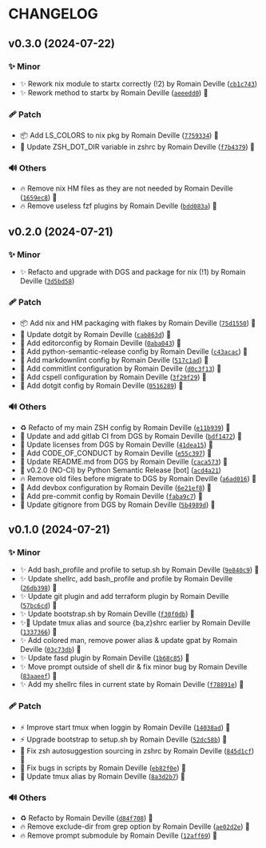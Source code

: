<!-- markdownlint-disable-file -->
# CHANGELOG

## v0.3.0 (2024-07-22)

### ✨ Minor

  * ✨ Rework nix module to startx correctly (!2) by Romain Deville ([`cb1c743`](https://framagit.org/rdeville-public/dotfiles/shell/-/commit/cb1c74362b41e79e7fbea407e1c6fc0e09ce8049))
  * ✨ Rework method to startx by Romain Deville ([`aeeedd0`](https://framagit.org/rdeville-public/dotfiles/shell/-/commit/aeeedd0f5ae7205263938cc75dd2b72a9de75750)) 🔏

### 🩹 Patch

  * 📦️ Add LS_COLORS to nix pkg by Romain Deville ([`7759334`](https://framagit.org/rdeville-public/dotfiles/shell/-/commit/77593346fbe72d3d56fa13892aaece94cd9719a9)) 🔏
  * 🔧 Update ZSH_DOT_DIR variable in zshrc by Romain Deville ([`f7b4379`](https://framagit.org/rdeville-public/dotfiles/shell/-/commit/f7b437988782fa9acef52ed1e565ebd3d2b2baa0)) 🔏

### 🔊 Others

  * 🔥 Remove nix HM files as they are not needed by Romain Deville ([`1659ec8`](https://framagit.org/rdeville-public/dotfiles/shell/-/commit/1659ec86c0f042e7eeaa106ba835da9b4745e672)) 🔏
  * 🔥 Remove useless fzf plugins by Romain Deville ([`bdd083a`](https://framagit.org/rdeville-public/dotfiles/shell/-/commit/bdd083a1d64c831d1200e067a21b70bd8e8f102c)) 🔏

## v0.2.0 (2024-07-21)

### ✨ Minor

  * ✨ Refacto and upgrade with DGS and package for nix (!1) by Romain Deville ([`3d5bd58`](https://framagit.org/rdeville-public/dotfiles/shell/-/commit/3d5bd583f3fdde26d3c9fe5f81cd75bd85010ae8))

### 🩹 Patch

  * 📦️ Add nix and HM packaging with flakes by Romain Deville ([`75d1550`](https://framagit.org/rdeville-public/dotfiles/shell/-/commit/75d1550291639b63f19bafd55921a0e62fb4aff9)) 🔏
  * 🔧 Update dotgit by Romain Deville ([`cab863d`](https://framagit.org/rdeville-public/dotfiles/shell/-/commit/cab863d54711ba1713d48859a4a074935a0a4b49)) 🔏
  * 🔧 Add editorconfig by Romain Deville ([`0aba043`](https://framagit.org/rdeville-public/dotfiles/shell/-/commit/0aba043ade410f18181fd8c6b2a81ad8f78b97a1)) 🔏
  * 🔧 Add python-semantic-release config by Romain Deville ([`c43acac`](https://framagit.org/rdeville-public/dotfiles/shell/-/commit/c43acace805dbb486278d2d53d70bbf06767cf9a)) 🔏
  * 🔧 Add markdownlint config by Romain Deville ([`517c1ad`](https://framagit.org/rdeville-public/dotfiles/shell/-/commit/517c1ad2ae4744d391ca1d8d6e882cb6928aa427)) 🔏
  * 🔧 Add commitlint configuration by Romain Deville ([`d0c3f13`](https://framagit.org/rdeville-public/dotfiles/shell/-/commit/d0c3f134614d8b26e49713e14f72d220bfb68a20)) 🔏
  * 🔧 Add cspell configuration by Romain Deville ([`3f29f29`](https://framagit.org/rdeville-public/dotfiles/shell/-/commit/3f29f29c838331c686d7fc74f2262a932cacdcc8)) 🔏
  * 🔧 Add dotgit config by Romain Deville ([`0516289`](https://framagit.org/rdeville-public/dotfiles/shell/-/commit/0516289f7337b83be7800d1c8bd07866225a5ac9)) 🔏

### 🔊 Others

  * ♻️ Refacto of my main ZSH config by Romain Deville ([`e11b939`](https://framagit.org/rdeville-public/dotfiles/shell/-/commit/e11b939ccd639e0e1ef319d683ec42b8d4ad77b9)) 🔏
  * 👷 Update and add gitlab CI from DGS by Romain Deville ([`bdf1472`](https://framagit.org/rdeville-public/dotfiles/shell/-/commit/bdf14726069fbf6f73acd9e794308a569117d944)) 🔏
  * 📄 Update licenses from DGS by Romain Deville ([`41dea15`](https://framagit.org/rdeville-public/dotfiles/shell/-/commit/41dea15d7b1a49909ace1b60037d80211b3a0d88)) 🔏
  * 📝 Add CODE_OF_CONDUCT by Romain Deville ([`e55c397`](https://framagit.org/rdeville-public/dotfiles/shell/-/commit/e55c397d30f0290c7ef7ed97bab650b719953c44)) 🔏
  * 📝 Update README.md from DGS by Romain Deville ([`caca573`](https://framagit.org/rdeville-public/dotfiles/shell/-/commit/caca5730ef6181141046b37326477dcf783348a1)) 🔏
  * 🔖 v0.2.0 (NO-CI) by Python Semantic Release [bot] ([`acd4a21`](https://framagit.org/rdeville-public/dotfiles/shell/-/commit/acd4a217dc90aa62efe761a1525865fd02a7eb69))
  * 🔥 Remove old files before migrate to DGS by Romain Deville ([`a6ad016`](https://framagit.org/rdeville-public/dotfiles/shell/-/commit/a6ad0165783b9183d404bc4b7459f024f85baf42)) 🔏
  * 🔨 Add devbox configuration by Romain Deville ([`6e21ef8`](https://framagit.org/rdeville-public/dotfiles/shell/-/commit/6e21ef80fe4507f67b5a76470627fcecd426a870)) 🔏
  * 🔨 Add pre-commit config by Romain Deville ([`faba9c7`](https://framagit.org/rdeville-public/dotfiles/shell/-/commit/faba9c748437d44d94cb650adcd5b21c1399d11d)) 🔏
  * 🙈 Update gitignore from DGS by Romain Deville ([`5b4989d`](https://framagit.org/rdeville-public/dotfiles/shell/-/commit/5b4989d7f8921185ecac99b55d21030c0c6e043e)) 🔏

## v0.1.0 (2024-07-21)

### ✨ Minor

  * ✨ Add bash_profile and profile to setup.sh by Romain Deville ([`9e840c9`](https://framagit.org/rdeville-public/dotfiles/shell/-/commit/9e840c96b9a559d03e7d0ac594783a69182629a2)) 🔏
  * ✨ Update shellrc, add bash_profile and profile by Romain Deville ([`26db398`](https://framagit.org/rdeville-public/dotfiles/shell/-/commit/26db398481feceec222252d574cefee1d8e61932)) 🔏
  * ✨ Update git plugin and add terraform plugin by Romain Deville ([`57bc6cd`](https://framagit.org/rdeville-public/dotfiles/shell/-/commit/57bc6cd13b9af634615b49a73832dc21e270ee7b)) 🔏
  * ✨ Update bootstrap.sh by Romain Deville ([`f30f0db`](https://framagit.org/rdeville-public/dotfiles/shell/-/commit/f30f0db5f6ccc95a37984115d7f63f878f4702ad)) 🔏
  * ✨🐛 Update tmux alias and source {ba,z}shrc earlier by Romain Deville ([`1337366`](https://framagit.org/rdeville-public/dotfiles/shell/-/commit/1337366fbadf85e47e5eeb30c6c3ef406fbb8ae7)) 🔏
  * ✨ Add colored man, remove power alias &amp; update gpat by Romain Deville ([`03c73db`](https://framagit.org/rdeville-public/dotfiles/shell/-/commit/03c73dbc37ae2de985ed5f9abe0e3a92f712150a)) 🔏
  * ✨ Update fasd plugin by Romain Deville ([`1b68c85`](https://framagit.org/rdeville-public/dotfiles/shell/-/commit/1b68c857055d516b5a0943a138d5f1c80799eaea)) 🔏
  * ✨ Move prompt outside of shell dir &amp; fix minor bug by Romain Deville ([`83aaeef`](https://framagit.org/rdeville-public/dotfiles/shell/-/commit/83aaeefd0a6153e9b0cd85c0b919faa367dcb996)) 🔏
  * ✨ Add my shellrc files in current state by Romain Deville ([`f78891e`](https://framagit.org/rdeville-public/dotfiles/shell/-/commit/f78891e75e5d439f771cab19aef9a33dc3805ea5)) 🔏

### 🩹 Patch

  * ⚡️ Improve start tmux when loggin by Romain Deville ([`14038ad`](https://framagit.org/rdeville-public/dotfiles/shell/-/commit/14038ad11e58a46eca96f94dc87ba979bbbb0727)) 🔏
  * ⚡️ Upgrade bootstrap to setup.sh by Romain Deville ([`52dc58b`](https://framagit.org/rdeville-public/dotfiles/shell/-/commit/52dc58b815429000d5cd0e09713e3eb6704bd1a3)) 🔏
  * 🐛 Fix zsh autosuggestion sourcing in zshrc by Romain Deville ([`845d1cf`](https://framagit.org/rdeville-public/dotfiles/shell/-/commit/845d1cfabdb383362db4e3610f0efb836d0499d9)) 🔏
  * 🐛 Fix bugs in scripts by Romain Deville ([`eb82f0e`](https://framagit.org/rdeville-public/dotfiles/shell/-/commit/eb82f0e437083e9c425827d4b27fae06fe86f553)) 🔏
  * 🔧 Update tmux alias by Romain Deville ([`8a3d2b7`](https://framagit.org/rdeville-public/dotfiles/shell/-/commit/8a3d2b739b6f9caa51d0158acbf9624e8a0463b0)) 🔏

### 🔊 Others

  * ♻️ Refacto by Romain Deville ([`d84f708`](https://framagit.org/rdeville-public/dotfiles/shell/-/commit/d84f7082c5b4129cfe91bd67a0c5d9c00683bedc)) 🔏
  * 🔥 Remove exclude-dir from grep option by Romain Deville ([`ae02d2e`](https://framagit.org/rdeville-public/dotfiles/shell/-/commit/ae02d2e128ef86744a12f41143398c2a6dcb57cf)) 🔏
  * 🔥 Remove prompt submodule by Romain Deville ([`12aff69`](https://framagit.org/rdeville-public/dotfiles/shell/-/commit/12aff693b4f9fbb30e59e601c9c618e78adafe8c)) 🔏
